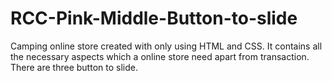 # RCC-Pink-Middle-Button-to-slide
Camping online store created with only using HTML and CSS. It contains all the necessary aspects which a online store need apart from transaction. There are three button to slide. 
